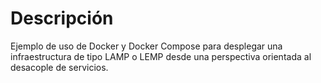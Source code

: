 # Descripción
Ejemplo de uso de Docker y Docker Compose para desplegar una infraestructura de tipo LAMP o LEMP desde una perspectiva orientada al desacople de servicios.